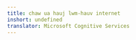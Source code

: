 ```yaml
---
title: chaw ua hauj lwm-hauv internet
inshort: undefined
translator: Microsoft Cognitive Services
---
```




